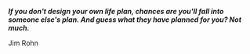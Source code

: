 _**If you don't design your own life plan, chances are you'll fall into someone else's plan. And guess what they have planned for you? Not much.**_

Jim Rohn